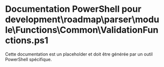 # Documentation PowerShell pour development\roadmap\parser\module\Functions\Common\ValidationFunctions.ps1

Cette documentation est un placeholder et doit être générée par un outil PowerShell spécifique.
